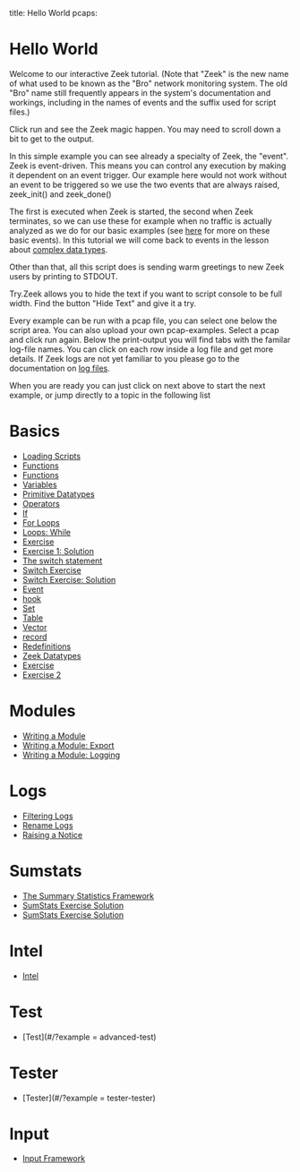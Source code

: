 title: Hello World
pcaps: 

Hello World
============

Welcome to our interactive Zeek tutorial.  (Note that "Zeek" is the
new name of what used to be known as the "Bro" network monitoring system.
The old "Bro" name still frequently appears in the system's documentation
and workings, including in the names of events and the suffix used for
script files.)

Click run and see the Zeek magic happen. You may need to scroll
down a bit to get to the output.

In this simple example you can see already a specialty of Zeek, the "event". Zeek is event-driven.
This means you can control any execution by making it dependent on an event trigger. 
Our example here would not work without an event to be triggered so we use the two events that are always raised,
	zeek_init()
and 
	zeek_done()
 
The first is executed when Zeek is started, the second when Zeek terminates, so we can use these for example
when no traffic is actually analyzed as we do for our basic examples
(see [here](https://docs.zeek.org/en/current/scripts/base/bif/event.bif.zeek.html) for more on these basic events).
In this tutorial we will come back to events in the lesson about [complex data types](http://try.zeek.org/example/events).

Other than that, all this script does is sending warm greetings to new Zeek users by printing to STDOUT.

Try.Zeek allows you to hide the text if you want to script console to be full width. Find the button "Hide Text" and give it a try.

Every example can be run with a pcap file, you can select one below the script area. You can also
upload your own pcap-examples. Select a pcap and click run again. Below the print-output you will find tabs
with the familar log-file names. You can click on each row inside a log file and get more details. If Zeek logs are not yet
familiar to you please go to the documentation on [log files](https://docs.zeek.org/en/current/script-reference/log-files.html).

When you are ready you can just click on next above to start the next example, or jump directly to a topic in the following list

Basics
======
 * [Loading Scripts](#/?example=basics-loading)
 * [Functions](#/?example=basics-functions)
 * [Functions](#/?example=basics-functions)
 * [Variables](#/?example=basics-variables)
 * [Primitive Datatypes](#/?example=basics-primitive-datatypes)
 * [Operators](#/?example=basics-operators)
 * [If](#/?example=basics-control-flow-if)
 * [For Loops](#/?example=basics-loops-for)
 * [Loops: While](#/?example=basics-loops-while)
 * [Exercise](#/?example=basics-exercise1-exercise)
 * [Exercise 1: Solution](#/?example=basics-exercise1-solution)
 * [The switch statement](#/?example=basics-switches-switch)
 * [Switch Exercise](#/?example=basics-switches-switch-exercise)
 * [Switch Exercise: Solution](#/?example=basics-switches-solution-switch-exercise)
 * [Event](#/?example=basics-event)
 * [hook](#/?example=basics-hook)
 * [Set](#/?example=basics-composite-types-set)
 * [Table](#/?example=basics-composite-types-table)
 * [Vector](#/?example=basics-composite-types-vector)
 * [record](#/?example=basics-composite-types-record)
 * [Redefinitions](#/?example=basics-redefinitions-redef-records)
 * [Zeek Datatypes](#/?example=basics-bro-types)
 * [Exercise](#/?example=basics-exercise2-script-exercise-2)
 * [Exercise 2](#/?example=basics-exercise2-solution-script-exercise-2)

Modules
=======
 * [Writing a Module](#/?example=modules-module)
 * [Writing a Module: Export](#/?example=modules-export)
 * [Writing a Module: Logging](#/?example=modules-log-factorial)

Logs
====
 * [Filtering Logs](#/?example=logs-filter-logs)
 * [Rename Logs](#/?example=logs-rename-logs)
 * [Raising a Notice](#/?example=new-notice)

Sumstats
========
 * [The Summary Statistics Framework](#/?example=sumstats-sumstats1)
 * [SumStats Exercise Solution](#/?example=sumstats-sumstats2)
 * [SumStats Exercise Solution](#/?example=sumstats-sumstats3)

Intel
=====
 * [Intel](#/?example=intel-intel-1)

Test
====
 * [Test](#/?example = advanced-test)

Tester
====
 * [Tester](#/?example = tester-tester)

Input
=====
  * [Input Framework](#/?example=advanced-inputFramework)
